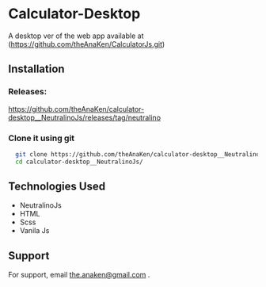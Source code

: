 # Calculator-Desktop

A desktop ver of the web app available at (https://github.com/theAnaKen/CalculatorJs.git)




## Installation

### Releases:

https://github.com/theAnaKen/calculator-desktop__NeutralinoJs/releases/tag/neutralino

### Clone it using git

```bash
  git clone https://github.com/theAnaKen/calculator-desktop__NeutralinoJs.git
  cd calculator-desktop__NeutralinoJs/
```
    

## Technologies Used

- NeutralinoJs
- HTML
- Scss
- Vanila Js


## Support

For support, email the.anaken@gmail.com .

